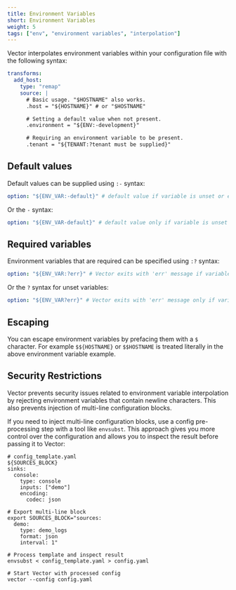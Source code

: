 ```yaml
---
title: Environment Variables
short: Environment Variables
weight: 5
tags: ["env", "environment variables", "interpolation"]
---
```


Vector interpolates environment variables within your configuration file with
the following syntax:

```yaml
transforms:
  add_host:
    type: "remap"
    source: |
      # Basic usage. "$HOSTNAME" also works.
      .host = "${HOSTNAME}" # or "$HOSTNAME"

      # Setting a default value when not present.
      .environment = "${ENV:-development}"

      # Requiring an environment variable to be present.
      .tenant = "${TENANT:?tenant must be supplied}"
```

## Default values

Default values can be supplied using `:-` syntax:

```yaml
option: "${ENV_VAR:-default}" # default value if variable is unset or empty
```

Or the `-` syntax:

```yaml
option: "${ENV_VAR-default}" # default value only if variable is unset
```

## Required variables

Environment variables that are required can be specified using `:?` syntax:

```yaml
option: "${ENV_VAR:?err}" # Vector exits with 'err' message if variable is unset or empty
```

Or  the `?` syntax for unset variables:

```yaml
option: "${ENV_VAR?err}" # Vector exits with 'err' message only if variable is unset.
```

## Escaping

You can escape environment variables by prefacing them with a `$` character. For
example `$${HOSTNAME}` or `$$HOSTNAME` is treated literally in the above
environment variable example.

## Security Restrictions

Vector prevents security issues related to environment variable interpolation by rejecting environment variables that contain newline
characters. This also prevents injection of multi-line configuration blocks.

If you need to inject multi-line configuration blocks, use a config pre-processing step with a tool like `envsubst`.
This approach gives you more control over the configuration and allows you to inspect the result before passing it to Vector:

```shell
# config_template.yaml
${SOURCES_BLOCK}
sinks:
  console:
    type: console
    inputs: ["demo"]
    encoding:
      codec: json
```

```shell
# Export multi-line block
export SOURCES_BLOCK="sources:
  demo:
    type: demo_logs
    format: json
    interval: 1"

# Process template and inspect result
envsubst < config_template.yaml > config.yaml

# Start Vector with processed config
vector --config config.yaml
```
